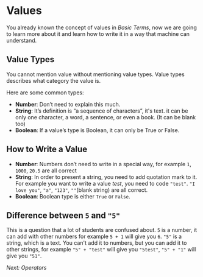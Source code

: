 # Values

You already known the concept of values in *Basic Terms*, now we are going to learn more about it and learn how to write it in a way that machine can understand.

## Value Types

You cannot mention value without mentioning value types. Value types describes what category the value is.

Here are some common types:

- **Number**: Don’t need to explain this much.
- **String**: It’s definition is “a sequence of characters”, it's text. it can be only one character, a word, a sentence, or even a book. (It can be blank too)
- **Boolean**: If a value’s type is Boolean, it can only be True or False.

## How to Write a Value

- **Number**: Numbers don’t need to write in a special way, for example `1`, `1000`, `20.5` are all correct
- **String**: In order to present a string, you need to add quotation mark to it. For example you want to write a value *test*, you need to code `"test"`. `"I love you"`, `"a"`, `"123"`, `""`(blank string) are all correct.
- **Boolean**: Boolean type is either `True` or `False`.

## Difference between `5` and `"5"`

This is a question that a lot of students are confused about. `5` is a number, it can add with other numbers for example `5 + 1` will give you `6`. `"5"` is a string, which is a text. You can't add it to numbers, but you can add it to other strings, for example `"5" + "test"` will give you `"5test"`, `"5" + "1"` will give you `"51"`.

*Next: Operators*